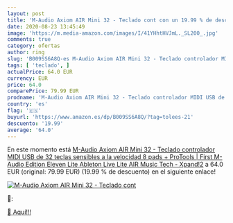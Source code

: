 ```yaml
---
layout: post
title: 'M-Audio Axiom AIR Mini 32 - Teclado cont con un 19.99 % de descuento'
date: 2020-08-23 13:45:49
image: 'https://m.media-amazon.com/images/I/41YHhtHVJmL._SL200_.jpg'
comments: true
category: ofertas
author: ring
slug: 'B009SS6A8Q-es M-Audio Axiom AIR Mini 32 - Teclado controlador MIDI USB...'
tags: [ 'teclado', ]
actualPrice: 64.0 EUR
currency: EUR
price: 64.0
comparePrice: 79.99 EUR
prodname: 'M-Audio Axiom AIR Mini 32 - Teclado controlador MIDI USB de 32 teclas sensibles a la velocidad  8 pads + ProTools | First M-Audio Edition  Eleven Lite  Ableton Live Lite  AIR Music Tech - Xpand!2'
country: 'es'
flag: '🇪🇸'
buyurl: 'https://www.amazon.es/dp/B009SS6A8Q/?tag=tolees-21'
descuento: '19.99'
average: '64.0'
---
```


En este momento está [M-Audio Axiom AIR Mini 32 - Teclado controlador MIDI USB de 32 teclas sensibles a la velocidad  8 pads + ProTools | First M-Audio Edition  Eleven Lite  Ableton Live Lite  AIR Music Tech - Xpand!2](https://www.amazon.es/dp/B009SS6A8Q/?tag=tolees-21) a 64.0 EUR (original: 79.99 EUR) (19.99 %  de descuento) en el siguiente enlace!

[![M-Audio Axiom AIR Mini 32 - Teclado cont](https://m.media-amazon.com/images/I/41YHhtHVJmL._SL200_.jpg)](https://www.amazon.es/dp/B009SS6A8Q/?tag=tolees-21)

🔎:


[🛒 Aquí!!!](https://www.amazon.es/dp/B009SS6A8Q/?tag=tolees-21)
